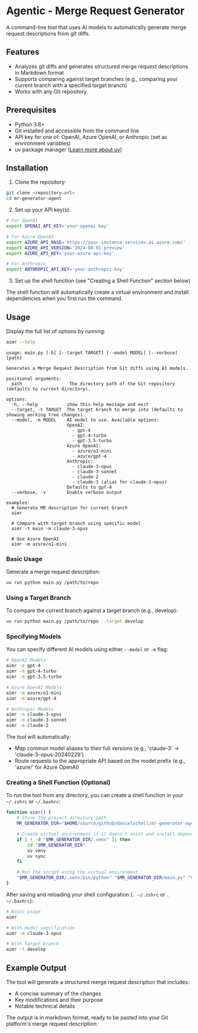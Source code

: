 # Agentic - Merge Request Generator

A command-line tool that uses AI models to automatically generate merge request descriptions from git diffs.

## Features

- Analyzes git diffs and generates structured merge request descriptions in Markdown format
- Supports comparing against target branches (e.g., comparing your current branch with a specified target branch)
- Works with any Git repository

## Prerequisites

- Python 3.8+
- Git installed and accessible from the command line
- API key for one of: OpenAI, Azure OpenAI, or Anthropic (set as environment variables)
- uv package manager ([Learn more about uv](https://github.com/astral-sh/uv))

## Installation

1. Clone the repository:

```bash
git clone <repository-url>
cd mr-generator-agent
```

2. Set up your API key(s):

```bash
# For OpenAI
export OPENAI_API_KEY='your-openai-key'

# For Azure OpenAI
export AZURE_API_BASE='https://your-instance.services.ai.azure.com/'
export AZURE_API_VERSION='2024-08-01-preview'
export AZURE_API_KEY='your-azure-api-key'

# For Anthropic
export ANTHROPIC_API_KEY='your-anthropic-key'
```

3. Set up the shell function (see "Creating a Shell Function" section below)

The shell function will automatically create a virtual environment and install dependencies when you first run the command.

## Usage

Display the full list of options by running:

```bash
aimr --help
```

```
usage: main.py [-h] [--target TARGET] [--model MODEL] [--verbose] [path]

Generates a Merge Request Description from Git diffs using AI models.

positional arguments:
  path                  The directory path of the Git repository (defaults to current directory).

options:
  -h, --help           show this help message and exit
  --target, -t TARGET  The target branch to merge into (defaults to showing working tree changes).
  --model, -m MODEL    AI model to use. Available options:
                       OpenAI:
                         - gpt-4
                         - gpt-4-turbo
                         - gpt-3.5-turbo
                       Azure OpenAI:
                         - azure/o1-mini
                         - azure/gpt-4
                       Anthropic:
                         - claude-3-opus
                         - claude-3-sonnet
                         - claude-2
                         - claude-3 (alias for claude-3-opus)
                       Defaults to gpt-4
  --verbose, -v        Enable verbose output

examples:
  # Generate MR description for current branch
  aimr

  # Compare with target branch using specific model
  aimr -t main -m claude-3-opus

  # Use Azure OpenAI
  aimr -m azure/o1-mini
```

### Basic Usage

Generate a merge request description:

```bash
uv run python main.py /path/to/repo
```

### Using a Target Branch

To compare the current branch against a target branch (e.g., develop):

```bash
uv run python main.py /path/to/repo --target develop
```

### Specifying Models

You can specify different AI models using either `--model` or `-m` flag:

```bash
# OpenAI Models
aimr -m gpt-4
aimr -m gpt-4-turbo
aimr -m gpt-3.5-turbo

# Azure OpenAI Models
aimr -m azure/o1-mini
aimr -m azure/gpt-4

# Anthropic Models
aimr -m claude-3-opus
aimr -m claude-3-sonnet
aimr -m claude-2
```

The tool will automatically:
- Map common model aliases to their full versions (e.g., 'claude-3' → 'claude-3-opus-20240229')
- Route requests to the appropriate API based on the model prefix (e.g., 'azure/' for Azure OpenAI)

### Creating a Shell Function (Optional)

To run the tool from any directory, you can create a shell function in your `~/.zshrc` or `~/.bashrc`:

```bash
function aimr() {
    # Store the project directory path
    MR_GENERATOR_DIR="$HOME/source/github/danielscholl/mr-generator-agent"

    # Create virtual environment if it doesn't exist and install dependencies
    if [ ! -d "$MR_GENERATOR_DIR/.venv" ]; then
        cd "$MR_GENERATOR_DIR"
        uv venv
        uv sync
    fi

    # Run the script using the virtual environment
    "$MR_GENERATOR_DIR/.venv/bin/python" "$MR_GENERATOR_DIR/main.py" "$PWD" "$@"
}
```

After saving and reloading your shell configuration (`. ~/.zshrc` or `. ~/.bashrc`):

```bash
# Basic usage
aimr

# With model specification
aimr -m claude-3-opus

# With target branch
aimr -t develop
```

## Example Output

The tool will generate a structured merge request description that includes:
- A concise summary of the changes
- Key modifications and their purpose
- Notable technical details

The output is in markdown format, ready to be pasted into your Git platform's merge request description.